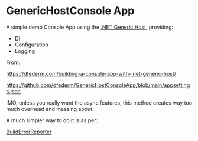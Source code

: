 # GenericHostConsole App

A simple demo Console App using the [.NET Generic Host](https://learn.microsoft.com/en-us/aspnet/core/fundamentals/host/generic-host?view=aspnetcore-8.0), providing:

- DI
- Configuration
- Logging

From:

https://dfederm.com/building-a-console-app-with-.net-generic-host/

https://github.com/dfederm/GenericHostConsoleApp/blob/main/appsettings.json

IMO, unless you really want the async features, this method creates way too much overhead and messing about. 

A much simpler way to do it is as per:

[BuildErrorReporter](https://github.com/Davidson-Keith/BuildErrorReporter)


